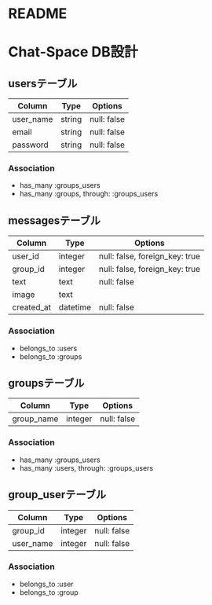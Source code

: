 # README

# Chat-Space DB設計

## usersテーブル
|Column|Type|Options|
|------|----|-------|
|user_name|string|null: false|
|email|string|null: false|
|password|string|null: false|
### Association
- has_many :groups_users
- has_many :groups, through: :groups_users

## messagesテーブル
|Column|Type|Options|
|------|----|-------|
|user_id|integer|null: false, foreign_key: true|
|group_id|integer|null: false, foreign_key: true|
|text|text|null: false|
|image|text||
|created_at|datetime|null: false|
### Association
- belongs_to :users
- belongs_to :groups

## groupsテーブル
|Column|Type|Options|
|------|----|-------|
|group_name|integer|null: false|
### Association
- has_many :groups_users
- has_many :users, through: :groups_users

## group_userテーブル
|Column|Type|Options|
|------|----|-------|
|group_id|integer|null: false|
|user_name|integer|null: false|
### Association
- belongs_to :user
- belongs_to :group